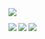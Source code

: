 <img src="https://media.giphy.com/media/6u0tTfr48m71NLBXwg/giphy.gif"/>

<!-- <img src="https://64.media.tumblr.com/e2455fe2cb50361b2ee29b6fb9871ac5/tumblr_pl917i5Lu81s30kt9o3_540.gifv"/> -->


<!-- ___ -->

<!-- <a href="https://github.com/anuraghazra/github-readme-stats">
  <img align="left" src="https://github-readme-stats.vercel.app/api?username=whopper1962&count_private=true&show_icons=true&theme=radical" />
</a> -->

<!-- [![Top Langs](https://github-readme-stats.vercel.app/api/top-langs/?username=whopper1962&layout=compact)](https://github.com/anuraghazra/github-readme-stats) -->
<!-- ![](http://github-profile-summary-cards.vercel.app/api/cards/profile-details?username=whopper1962&theme=outrun) -->
![](http://github-profile-summary-cards.vercel.app/api/cards/profile-details?username=whopper1962&theme=radical)
![](http://github-profile-summary-cards.vercel.app/api/cards/repos-per-language?username=whopper1962&theme=radical)
![](http://github-profile-summary-cards.vercel.app/api/cards/most-commit-language?username=whopper1962&theme=radical)
<!-- ![](http://github-profile-summary-cards.vercel.app/api/cards/productive-time?username=whopper1962&theme=radical&utcOffset=8) -->
<!--
**whopper1962/whopper1962** is a ✨ _special_ ✨ repository because its `README.md` (this file) appears on your GitHub profile.

Here are some ideas to get you started:

- 🔭 I’m currently working on ...
- 🌱 I’m currently learning ...
- 👯 I’m looking to collaborate on ...
- 🤔 I’m looking for help with ...
- 💬 Ask me about ...
- 📫 How to reach me: ...
- 😄 Pronouns: ...
- ⚡ Fun fact: ...
-->
